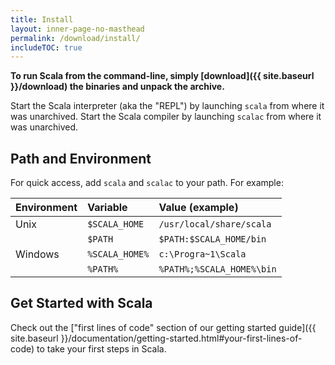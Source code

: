```yaml
---
title: Install
layout: inner-page-no-masthead
permalink: /download/install/
includeTOC: true
---
```


**To run Scala from the command-line, simply [download]({{ site.baseurl }}/download) 
the binaries and unpack the archive.**

Start the Scala interpreter (aka the "REPL") by launching `scala` from where
it was unarchived. Start the Scala compiler by launching `scalac` from where
it was unarchived.

## Path and Environment

For quick access, add `scala` and `scalac` to your path. For example:

| Environment | Variable         | Value (example)
|:------------|:-----------------|:---------------
| Unix        | `$SCALA_HOME`    | `/usr/local/share/scala`
|             | `$PATH`          | `$PATH:$SCALA_HOME/bin`
| Windows     | `%SCALA_HOME%`   | `c:\Progra~1\Scala`
|             | `%PATH%`         | `%PATH%;%SCALA_HOME%\bin`

## Get Started with Scala

Check out the 
["first lines of code" section of our getting started guide]({{ site.baseurl }}/documentation/getting-started.html#your-first-lines-of-code) 
to take your first steps in Scala.

